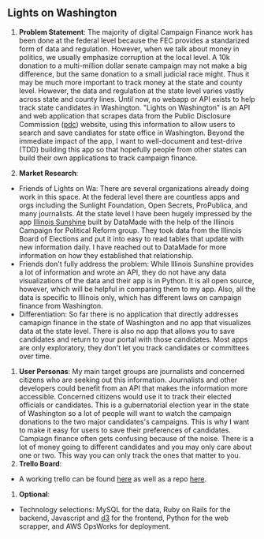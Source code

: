 ## Lights on Washington

1. __Problem Statement__: The majority of digital Campaign Finance work has been done at the federal level because the FEC provides a standarized form of data and regulation. However, when we talk about money in politics, we usually emphasize corruption at the local level. A 10k donation to a multi-million dollar senate campaign may not make a big difference, but the same donation to a small judicial race might. Thus it may be much more important to track money at the state and county level. However, the data and regulation at the state level varies vastly across state and county lines. Until now, no webapp or API exists to help track state candidates in Washington. "Lights on Washington" is an API and web application that scrapes data from the Public Disclosure Commission ([pdc](pdc)) website, using this information to allow users to search and save candiates for state office in Washington. Beyond the immediate impact of the app, I want to well-document and test-drive (TDD) building this app so that hopefully people from other states can build their own applications to track campaign finance.  

1. __Market Research__: 
  - Friends of Lights on Wa: There are several organizations already doing work in this space. At the federal level there are countless apps and orgs including the Sunlight Foundation, Open Secrets, ProPublica, and many journalists. At the state level I have been hugely impressed by the app [Illinois Sunshine](is) built by DataMade with the help of the Illinois Campaign for Political Reform group. They took data from the Illinois Board of Elections and put it into easy to read tables that update with new information daily. I have reached out to DataMade for more information on how they established that relationship.
  - Friends don't fully address the problem: While Illinois Sunshine provides a lot of information and wrote an API, they do not have any data visualizations of the data and their app is in Python. It is all open source, however, which will be helpful in comparing them to my app. Also, all the data is specific to Illinois only, which has different laws on campaign finance from Washington. 
  - Differentiation: So far there is no application that directly addresses camapign finance in the state of Washington and no app that visualizes data at the state level. There is also no app that allows you to save candidates and return to your portal with those candidates. Most apps are only exploratory, they don't let you track candidates or committees over time. 

1. __User Personas__: My main target groups are journalists and concerned citizens who are seeking out this information. Journalists and other developers could benefit from an API that makes the information more accessible. Concerned citizens would use it to track their elected officials or candidates. This is a gubernatorial election year in the state of Washington so a lot of people will want to watch the campaign donations to the two major candidates's campaigns. This is why I want to make it easy for users to save their preferences of candidates. Campiagn finance often gets confusing because of the noise. There is a lot of money going to different candidates and you may only care about one or two. This way you can only track the ones that matter to you.
1. __Trello Board__:
  - A working trello can be found [here](trello) as well as a repo [here](repo).

1. __Optional__:
  - Technology selections: MySQL for the data, Ruby on Rails for the backend, Javascript and [d3](d3tut) for the frontend, Python for the web scrapper, and AWS OpsWorks for deployment. 

[repo]: https://github.com/loganmeetsworld/lights_on_wa
[pdc]: pdc.wa.gov
[is]: https://www.illinoissunshine.org/about/
[trello]: https://trello.com/b/9jQs2sE7/capstone
[d3tut]: http://alignedleft.com/tutorials/d3/using-your-data